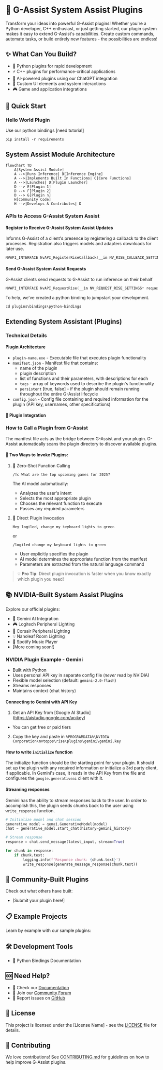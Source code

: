 # 🚀 G-Assist System Assist Plugins

Transform your ideas into powerful G-Assist plugins! Whether you're a Python developer, C++ enthusiast, or just getting started, our plugin system makes it easy to extend G-Assist's capabilities. Create custom commands, automate tasks, or build entirely new features - the possibilities are endless!

## ✨ What Can You Build?
- 🐍 Python plugins for rapid development
- ⚡ C++ plugins for performance-critical applications
- 🤖 AI-powered plugins using our ChatGPT integration
- 🔌 Custom UI elements and system interactions
- 🎮 Game and application integrations

## 🚀 Quick Start

### Hello World Plugin
Use our python bindings
[need tutorial]

`pip install -r requirements`

## System Assist Module Architecture

```mermaid
flowchart TD
    A[System Assist Module]
    A -->|Runs Inference| B[Inference Engine]
    A -->|Implements Built In Functions| C[Core Functions]
    A -->|Launches| D[Plugin Launcher]
    D --> E[Plugin 1]
    D --> F[Plugin 2]
    D --> G[Plugin n]
    H[Community Code]
    H -->|Develops & Contributes| D
```

### APIs to Access G-Assist System Assist
#### Register to Receive G-Assist System Assist Updates
 Informs G-Assist of a client's presence by registering a callback to the client processes. Registration also triggers models and adapters downloads for later use.
``` C++
NVAPI_INTERFACE NvAPI_RegisterRiseCallback(__in NV_RISE_CALLBACK_SETTINGS* pCallbackSettings)
```
#### Send G-Assist System Assist Requests
G-Assist clients send requests to G-Assist to run inference on their behalf

``` C++
NVAPI_INTERFACE NvAPI_RequestRise(__in NV_REQUEST_RISE_SETTINGS* requestContent)
```

To help, we've created a python binding to jumpstart your development. 
```
cd plugins\bindings\python-bindings
```
## Extending System Assistant (Plugins)
### Technical Details
#### Plugin Architecture
- `plugin-name.exe` - Executable file that executes plugin functionality
- `manifest.json` - Manifest file that contains: 
    - name of the plugin
    - plugin description
    - list of functions and their parameters, with descriptions for each
    - `tags` - array of keywords used to describe the plugin's functionality
    - `persistent` [true, false] - if the plugin should remain running throughout the entire G-Assist lifecycle 
- `config.json` - Config file containing and required information for the plugin (API key, usernames, other specifications)

#### 🔌 Plugin Integration
### How to Call a Plugin from G-Assist

The manifest file acts as the bridge between G-Assist and your plugin. G-Assist automatically scans the plugin directory to discover available plugins.

#### 🎯 Two Ways to Invoke Plugins:

1. 🤖 Zero-Shot Function Calling
    ```
    /fc What are the top upcoming games for 2025?
    ```
    The AI model automatically:
    - Analyzes the user's intent
    - Selects the most appropriate plugin
    - Chooses the relevant function to execute
    - Passes any required parameters

2. 📢 Direct Plugin Invocation
    ```
    Hey logiled, change my keyboard lights to green
    ```
    or
    ```
    /logiled change my keyboard lights to green
    ```
    - User explicitly specifies the plugin
    - AI model determines the appropriate function from the manifest
    - Parameters are extracted from the natural language command

> 💡 **Pro Tip**: Direct plugin invocation is faster when you know exactly which plugin you need!

## 📚 NVIDIA-Built System Assist Plugins
Explore our official plugins:
- 🤖 Gemini AI Integration
- 🎮 Logitech Peripheral Lighting
- 🎥 Corsair Peripheral Lighting
- 💡 Nanoleaf Room Lighting 
- 🎵 Spotify Music Player
- [More coming soon!]

### NVIDIA Plugin Example - Gemini
- Built with Python
- Uses personal API key in separate config file (*never* read by NVIDIA)
- Flexible model selection (default: `gemini-2.0-flash`)
- Streams responses
- Maintains context (chat history)

#### Connecting to Gemini with API Key 
1. Get an API Key from [Google AI Studio] (https://aistudio.google.com/apikey)
- You can get free or paid tiers
2. Copy the key and paste in `%PROGRAMDATA%\NVIDIA Corporation\nvtopps\rise\plugins\gemini\gemini.key`

#### How to write `initialize` function 
The initialize function should be the starting point for your plugin. It should set up the plugin with any required information or initialize a 3rd party client, if applicable. 
In Gemini's case, it reads in the API Key from the file and configures the `google.generativeai` client with it. 

#### Streaming responses
Gemini has the ability to stream responses back to the user. In order to accomplish this, the plugin sends chunks back to the user using `write_response` function. 

```python
# Initialize model and chat session
generative_model = genai.GenerativeModel(model)
chat = generative_model.start_chat(history=gemini_history)

# Stream response
response = chat.send_message(latest_input, stream=True)

for chunk in response:
    if chunk.text:
        logging.info(f'Response chunk: {chunk.text}')
        write_response(generate_message_response(chunk.text))
```

## 🌟 Community-Built Plugins
Check out what others have built:
- [Submit your plugin here!]

## 📋 Example Projects
Learn by example with our sample plugins:

## 🛠️ Development Tools
- 🐍 Python Bindings Documentation

## 🆘 Need Help?
- 📖 Check our [Documentation](link-to-docs)
- 💬 Join our [Community Forum](link-to-forum)
- 🐛 Report issues on [GitHub](link-to-github)

## 📄 License
This project is licensed under the [License Name] - see the [LICENSE](LICENSE) file for details.

## 🙏 Contributing
We love contributions! See [CONTRIBUTING.md](CONTRIBUTING.md) for guidelines on how to help improve G-Assist plugins.